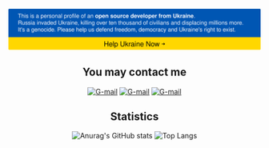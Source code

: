 [![SWUbanner](https://raw.githubusercontent.com/vshymanskyy/StandWithUkraine/main/banner-personal-page.svg)](https://vshymanskyy.github.io/StandWithUkraine)
<h2 align="center" >You may contact me</h2>
<p align="center">
    <a href="kilyshuk@gmail.com"><img alt="G-mail" src="https://img.shields.io/badge/-Mail:%20kilyshuk@gmail.com-white?style=for-the-badge&logo=gmail"/></a>
    <a href="https://t.me/kYaRick"><img alt="G-mail" src="https://img.shields.io/badge/-Telegram-white?style=for-the-badge&logo=telegram"/></a>
    <a href="https://www.instagram.com/2kYaRick/"><img alt="G-mail" src="https://img.shields.io/badge/-Instagram-white?style=for-the-badge&logo=instagram"/></a>
</p>
<h2 align="center">Statistics</h2>
  <div>
    <p align="center">
        <img height="140" alt="Anurag's GitHub stats" src="https://github-readme-stats.vercel.app/api?username=kYaRick&custom_title=kYaRick's%20GitHub%20statistics&count_private=true&hide=issues,contribs&show_icons=true&theme=dracula&hide_border=true&icon_color=F88687"/>
        <img height="140" alt="Top Langs" src="https://github-readme-stats.vercel.app/api/top-langs/?username=kYaRick&layout=compact&theme=dracula&hide_border=true"/>
    </p>
  </div>
</details>

